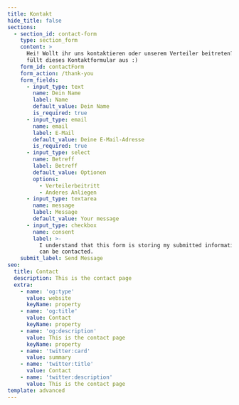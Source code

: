 ```yaml
---
title: Kontakt
hide_title: false
sections:
  - section_id: contact-form
    type: section_form
    content: >
      Hei! Wollt ihr uns kontaktieren oder unserem Verteiler beitreten? Dann
      füllt dieses Kontaktformular aus :)
    form_id: contactForm
    form_action: /thank-you
    form_fields:
      - input_type: text
        name: Dein Name
        label: Name
        default_value: Dein Name
        is_required: true
      - input_type: email
        name: email
        label: E-Mail
        default_value: Deine E-Mail-Adresse
        is_required: true
      - input_type: select
        name: Betreff
        label: Betreff
        default_value: Optionen
        options:
          - Verteilerbeitritt
          - Anderes Anliegen
      - input_type: textarea
        name: message
        label: Message
        default_value: Your message
      - input_type: checkbox
        name: consent
        label: >-
          I understand that this form is storing my submitted information so I
          can be contacted.
    submit_label: Send Message
seo:
  title: Contact
  description: This is the contact page
  extra:
    - name: 'og:type'
      value: website
      keyName: property
    - name: 'og:title'
      value: Contact
      keyName: property
    - name: 'og:description'
      value: This is the contact page
      keyName: property
    - name: 'twitter:card'
      value: summary
    - name: 'twitter:title'
      value: Contact
    - name: 'twitter:description'
      value: This is the contact page
template: advanced
---
```

